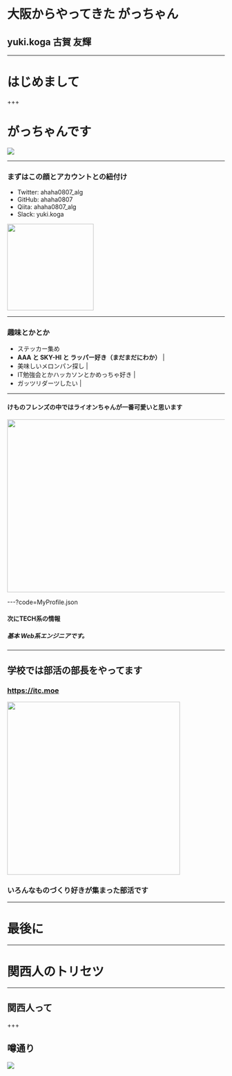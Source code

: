 # 大阪からやってきた **がっちゃん**
## yuki.koga 古賀 友輝

---

# はじめまして

+++

# がっちゃんです
![](https://avatars2.githubusercontent.com/u/16623885)

---

### まずはこの顔とアカウントとの紐付け

- Twitter: ahaha0807_alg
- GitHub: ahaha0807
- Qiita: ahaha0807_alg
- Slack: yuki.koga

<img src='https://avatars2.githubusercontent.com/u/16623885' width="200px" height="200px">

---

### 趣味とかとか

- ステッカー集め
- **AAA と SKY-HI と ラッパー好き（まだまだにわか）** |
- 美味しいメロンパン探し |
- IT勉強会とかハッカソンとかめっちゃ好き |
- ガッツリダーツしたい |

---

#### **けものフレンズの中ではライオンちゃんが一番可愛いと思います** 
<img src='https://encrypted-tbn0.gstatic.com/images?q=tbn:ANd9GcSiPgiIbN5IzlhSEKaOCnNh7bc6w4ZXXp4TWzXKkdXsmUklL-sH' width="800px" height="400px">

---?code=MyProfile.json

#### 次にTECH系の情報
##### 基本 Web系エンジニアです。

---

## 学校では部活の部長をやってます
### https://itc.moe
<img src='https://itc.moe/assets/images/itc-sticker.png' width="400px" height="400px">

### いろんなものづくり好きが集まった部活です

---

# 最後に

---

# 関西人のトリセツ


---

## 関西人って

+++ 

## 噂通り

<img src='http://livedoor.blogimg.jp/jin115/imgs/a/3/a307d640.jpg'>


